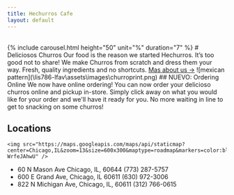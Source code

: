 ```yaml
---
title: Hechurros Cafe
layout: default
---
```

<br>  
{% include carousel.html height="50" unit="%" duration="7" %}
# Deliciosos Churros
Our food is the reason we started Hechurros. It’s too good not to share! We make Churros from scratch
and dress them your way. Fresh, quality ingredients and no shortcuts.
                <a href="/lis786-lfav/about/" id="underline">Mas about us &#x2192;</a>


<span id="image">
![mexican pattern](\lis786-lfav\assets\images\churroprint.png)</span>
## NUEVO: Ordering Online
We now have online ordering! You can now order your delicioso churros online and
pickup in-store. Simply click away on what you would like for your order and we'll
have it ready for you. No more waiting in line to get to snacking on some churros!

## Locations
    <img src="https://maps.googleapis.com/maps/api/staticmap?center=Chicago,IL&zoom=13&size=600x300&maptype=roadmap&markers=color:blue%7Clabel:S%7C41.897377,-87.625101&markers=color:green%7Clabel:G%7C41.881755,-87.773651&markers=color:red%7Clabel:C%7C41.851669,-87.67358&key=AIzaSyCDG5kJCf2zAe81qZwwGLbAl-WrfeJAhwU" />

- 60 N Mason Ave Chicago, IL, 60644                               (773) 287-5757
- 600 E Grand Ave, Chicago, IL 60611                              (630) 972-3006
- 822 N Michigan Ave, Chicago, IL, 60611                          (312) 766-0615
